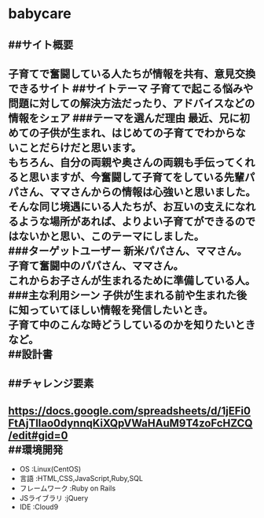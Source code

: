 # babycare
##サイト概要
---
子育てで奮闘している人たちが情報を共有、意見交換できるサイト
##サイトテーマ
子育てで起こる悩みや問題に対しての解決方法だったり、アドバイスなどの情報をシェア
###テーマを選んだ理由
最近、兄に初めての子供が生まれ、はじめての子育てでわからないことだらけだと思います。  
もちろん、自分の両親や奥さんの両親も手伝ってくれると思いますが、今奮闘して子育てをしている先輩パパさん、ママさんからの情報は心強いと思いました。  
そんな同じ境遇にいる人たちが、お互いの支えになれるような場所があれば、よりよい子育てができるのではないかと思い、このテーマにしました。  
###ターゲットユーザー
新米パパさん、ママさん。子育て奮闘中のパパさん、ママさん。  
これからお子さんが生まれるために準備している人。  
###主な利用シーン
子供が生まれる前や生まれた後に知っていてほしい情報を発信したいとき。  
子育て中のこんな時どうしているのかを知りたいときなど。  
##設計書  
---
##チャレンジ要素  
---
https://docs.google.com/spreadsheets/d/1jEFi0FtAjTlIao0dynnqKiXQpVWaHAuM9T4zoFcHZCQ/edit#gid=0  
##環境開発
---
- OS :Linux(CentOS)
- 言語 :HTML,CSS,JavaScript,Ruby,SQL
- フレームワーク :Ruby on Rails
- JSライブラリ :jQuery
- IDE :Cloud9
